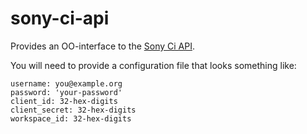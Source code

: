 # sony-ci-api

Provides an OO-interface to the [Sony Ci API](http://developers.cimediacloud.com/).

You will need to provide a configuration file that looks something like:
```
username: you@example.org
password: 'your-password'
client_id: 32-hex-digits
client_secret: 32-hex-digits
workspace_id: 32-hex-digits
``` 
